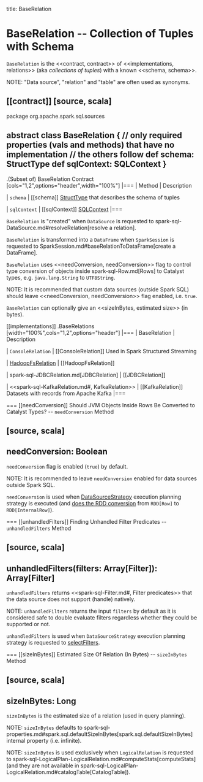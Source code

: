 title: BaseRelation

# BaseRelation -- Collection of Tuples with Schema

`BaseRelation` is the <<contract, contract>> of <<implementations, relations>> (aka _collections of tuples_) with a known <<schema, schema>>.

NOTE: "Data source", "relation" and "table" are often used as synonyms.

[[contract]]
[source, scala]
----
package org.apache.spark.sql.sources

abstract class BaseRelation {
  // only required properties (vals and methods) that have no implementation
  // the others follow
  def schema: StructType
  def sqlContext: SQLContext
}
----

.(Subset of) BaseRelation Contract
[cols="1,2",options="header",width="100%"]
|===
| Method
| Description

| `schema`
| [[schema]] [StructType](StructType.md) that describes the schema of tuples

| `sqlContext`
| [[sqlContext]] [SQLContext](spark-sql-SQLContext.md)
|===

`BaseRelation` is "created" when `DataSource` is requested to spark-sql-DataSource.md#resolveRelation[resolve a relation].

`BaseRelation` is transformed into a `DataFrame` when `SparkSession` is requested to SparkSession.md#baseRelationToDataFrame[create a DataFrame].

`BaseRelation` uses <<needConversion, needConversion>> flag to control type conversion of objects inside spark-sql-Row.md[Rows] to Catalyst types, e.g. `java.lang.String` to `UTF8String`.

NOTE: It is recommended that custom data sources (outside Spark SQL) should leave <<needConversion, needConversion>> flag enabled, i.e. `true`.

`BaseRelation` can optionally give an <<sizeInBytes, estimated size>> (in bytes).

[[implementations]]
.BaseRelations
[width="100%",cols="1,2",options="header"]
|===
| BaseRelation
| Description

| `ConsoleRelation`
| [[ConsoleRelation]] Used in Spark Structured Streaming

| [HadoopFsRelation](HadoopFsRelation.md)
| [[HadoopFsRelation]]

| spark-sql-JDBCRelation.md[JDBCRelation]
| [[JDBCRelation]]

| <<spark-sql-KafkaRelation.md#, KafkaRelation>>
| [[KafkaRelation]] Datasets with records from Apache Kafka
|===

=== [[needConversion]] Should JVM Objects Inside Rows Be Converted to Catalyst Types? -- `needConversion` Method

[source, scala]
----
needConversion: Boolean
----

`needConversion` flag is enabled (`true`) by default.

NOTE: It is recommended to leave `needConversion` enabled for data sources outside Spark SQL.

`needConversion` is used when [DataSourceStrategy](execution-planning-strategies/DataSourceStrategy.md) execution planning strategy is executed (and [does the RDD conversion](execution-planning-strategies/DataSourceStrategy.md#toCatalystRDD) from `RDD[Row]` to `RDD[InternalRow]`).

=== [[unhandledFilters]] Finding Unhandled Filter Predicates -- `unhandledFilters` Method

[source, scala]
----
unhandledFilters(filters: Array[Filter]): Array[Filter]
----

`unhandledFilters` returns <<spark-sql-Filter.md#, Filter predicates>> that the data source does not support (handle) natively.

NOTE: `unhandledFilters` returns the input `filters` by default as it is considered safe to double evaluate filters regardless whether they could be supported or not.

`unhandledFilters` is used when `DataSourceStrategy` execution planning strategy is requested to [selectFilters](execution-planning-strategies/DataSourceStrategy.md#selectFilters).

=== [[sizeInBytes]] Estimated Size Of Relation (In Bytes) -- `sizeInBytes` Method

[source, scala]
----
sizeInBytes: Long
----

`sizeInBytes` is the estimated size of a relation (used in query planning).

NOTE: `sizeInBytes` defaults to spark-sql-properties.md#spark.sql.defaultSizeInBytes[spark.sql.defaultSizeInBytes] internal property (i.e. infinite).

NOTE: `sizeInBytes` is used exclusively when `LogicalRelation` is requested to spark-sql-LogicalPlan-LogicalRelation.md#computeStats[computeStats] (and they are not available in spark-sql-LogicalPlan-LogicalRelation.md#catalogTable[CatalogTable]).
